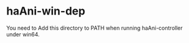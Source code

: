 haAni-win-dep
=============
   You need to Add this directory to PATH when running haAni-controller under win64.

